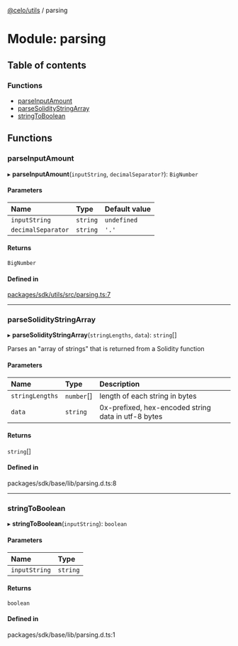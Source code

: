 [@celo/utils](../README.md) / parsing

# Module: parsing

## Table of contents

### Functions

- [parseInputAmount](parsing.md#parseinputamount)
- [parseSolidityStringArray](parsing.md#parsesoliditystringarray)
- [stringToBoolean](parsing.md#stringtoboolean)

## Functions

### parseInputAmount

▸ **parseInputAmount**(`inputString`, `decimalSeparator?`): `BigNumber`

#### Parameters

| Name | Type | Default value |
| :------ | :------ | :------ |
| `inputString` | `string` | `undefined` |
| `decimalSeparator` | `string` | `'.'` |

#### Returns

`BigNumber`

#### Defined in

[packages/sdk/utils/src/parsing.ts:7](https://github.com/celo-org/developer-tooling/blob/master/packages/sdk/utils/src/parsing.ts#L7)

___

### parseSolidityStringArray

▸ **parseSolidityStringArray**(`stringLengths`, `data`): `string`[]

Parses an "array of strings" that is returned from a Solidity function

#### Parameters

| Name | Type | Description |
| :------ | :------ | :------ |
| `stringLengths` | `number`[] | length of each string in bytes |
| `data` | `string` | 0x-prefixed, hex-encoded string data in utf-8 bytes |

#### Returns

`string`[]

#### Defined in

packages/sdk/base/lib/parsing.d.ts:8

___

### stringToBoolean

▸ **stringToBoolean**(`inputString`): `boolean`

#### Parameters

| Name | Type |
| :------ | :------ |
| `inputString` | `string` |

#### Returns

`boolean`

#### Defined in

packages/sdk/base/lib/parsing.d.ts:1
